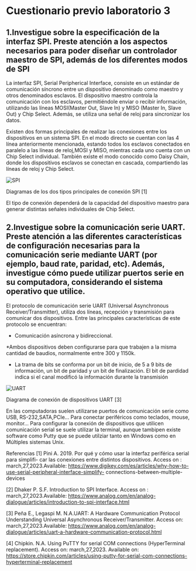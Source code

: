 # Cuestionario previo laboratorio 3
## 1.Investigue sobre la especificación de la interfaz SPI. Preste atención a los aspectos necesarios para poder diseñar un controlador maestro de SPI, además de los diferentes modos de SPI


 La interfaz SPI, Serial Peripherical Interface, consiste en un estándar de comunicación síncrono entre un dispositivo denominado como maestro y otros denominados esclavos.
 El dispositivo maestro controla la comunicación con los esclavos, permitiéndole enviar o recibir información, utilizando las líneas MOSI(Master Out, Slave In) y MISO (Master In, Slave Out) y Chip Select. Además, se utiliza una señal de reloj para sincronizar los datos.
 
 Existen dos formas principales de realizar las conexiones entre los dispositivos en un sistema SPI. En el modo directo se cuentan con las 4 línea anteriormente mencionada, estando todos los esclavos conectados en paralelo a las líneas de reloj,MOSI y MISO, mientras cada uno cuenta con un Chip Select individual. También existe el modo conocido como Daisy Chain, donde los dispositivos esclavos se conectan en cascada, compartiendo las líneas de reloj y Chip Select.
 
 
 
 ![SPI](https://user-images.githubusercontent.com/99456315/228150246-fd4b7c5e-8697-47f4-a37a-e0d74db4d4f4.jpg)

Diagramas de los dos tipos principales de conexión SPI [1]

El tipo de conexión dependerá de la capacidad del dispositivo maestro para generar distintas señales individuales de Chip Select.

## 2.Investigue sobre la comunicación serie UART. Preste atención a las diferentes características de configuración necesarias para la comunicación serie mediante UART (por ejemplo, baud rate, paridad, etc). Además, investigue cómo puede utilizar puertos serie en su computadora, considerando el sistema operativo que utilice.

El protocolo de comunicación serie UART (Universal Asynchronous Receiver/Transmitter), utiliza dos líneas, recepción y transmisión para comunicar dos dispositivos.
Entre las principales características de este protocolo se encuentran:

* Comunicación asíncrona y bidireccional.

*Ambos dispositivos deben configurarse para que trabajen a la misma cantidad de baudios, normalmente entre 300 y 1150k.

* La trama de bits se conforma por un bit de inicio, de 5 a 9 bits de información, un bit de paridad y un bit de finalización. El bit de pardidad indica si el canal modificó la información durante la transmisión


![UART](https://user-images.githubusercontent.com/99456315/228155548-c59963b4-e956-44c7-9187-098c8393c80f.jpg)

Diagrama de conexión de dispositivos UART [3]

En las computadoras suelen utilizarse puertos de comunicación serie como USB, RS-232,SATA,PCIe... Para conectar periféricos como teclados, mouse, monitor... Para configurar la conexión de dispositivos que utilicen comunicación serial se suele utilizar la terminal, aunque tambipen existe software como Putty que se puede utilziar tanto en Windows como en Múltiples sistemas Unix.

Referencias
[1] Pini A. 2019. Por qué y cómo usar la interfaz periférica serial para simplifi-
car las conexiones entre distintos dispositivos. Access on : march,27,2023.Available:
https://www.digikey.com/es/articles/why-how-to-use-serial-peripheral-interface-simplify-
connections-between-multiple-devices

[2] Dhaker P. S.F. Introduction to SPI Interface. Access on : march,27,2023.Available:
https://www.analog.com/en/analog-dialogue/articles/introduction-to-spi-interface.html

[3] Peña E., Legaspi M. N.A.UART: A Hardware Communication Protocol Understanding Universal Asynchronous Receiver/Transmitter. Access on: march,27,2023.Available:
https://www.analog.com/en/analog-dialogue/articles/uart-a-hardware-communication-protocol.html

[4] Chipkin. N.A. Using PuTTY for serial COM connections (HyperTerminal replacement). Access on: march,27,2023. Available on: https://store.chipkin.com/articles/using-putty-for-serial-com-connections-hyperterminal-replacement
